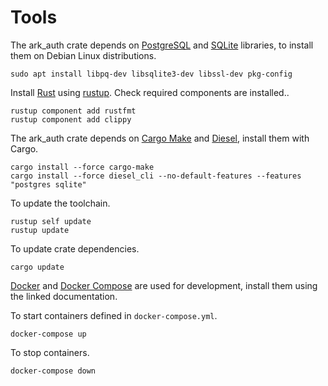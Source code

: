 # Tools

The ark_auth crate depends on [PostgreSQL][postgresql] and [SQLite][sqlite] libraries, to install them on Debian Linux distributions.

```shell
sudo apt install libpq-dev libsqlite3-dev libssl-dev pkg-config
```

Install [Rust][rust] using [rustup][rustup]. Check required components are installed..

```shell
rustup component add rustfmt
rustup component add clippy
```

The ark_auth crate depends on [Cargo Make](cargo-make) and [Diesel](diesel), install them with Cargo.

```shell
cargo install --force cargo-make
cargo install --force diesel_cli --no-default-features --features "postgres sqlite"
```

To update the toolchain.

```shell
rustup self update
rustup update
```

To update crate dependencies.

```shell
cargo update
```

[Docker][docker] and [Docker Compose][docker-compose] are used for development, install them using the linked documentation.

To start containers defined in `docker-compose.yml`.

```shell
docker-compose up
```

To stop containers.

```shell
docker-compose down
```

[postgresql]: <https://www.postgresql.org/>
[sqlite]: <https://www.sqlite.org/index.html>
[rust]: <https://www.rust-lang.org/>
[rustup]: <https://rustup.rs/>
[cargo-make]: <https://github.com/sagiegurari/cargo-make>
[diesel]: <http://diesel.rs/>
[docker]: <https://docs.docker.com/install/>
[docker-compose]: <https://docs.docker.com/compose/>
